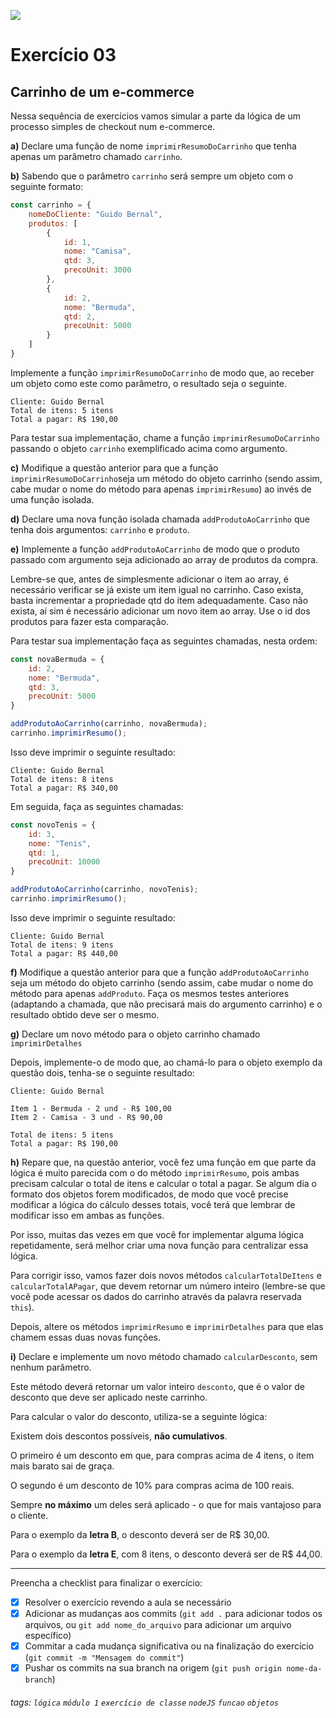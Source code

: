 ![](https://i.imgur.com/xG74tOh.png)

# Exercício 03

## Carrinho de um e-commerce

Nessa sequência de exercícios vamos simular a parte da lógica de um processo simples de checkout num e-commerce.

**a)** Declare uma função de nome `imprimirResumoDoCarrinho` que tenha apenas um parâmetro chamado `carrinho`.

**b)** Sabendo que o parâmetro `carrinho` será sempre um objeto com o seguinte formato:

```javascript
const carrinho = {
    nomeDoCliente: "Guido Bernal",
    produtos: [
        {
            id: 1,
            nome: "Camisa",
            qtd: 3,
            precoUnit: 3000
        },
        {
            id: 2,
            nome: "Bermuda",
            qtd: 2,
            precoUnit: 5000
        }
    ]
}
```

Implemente a função `imprimirResumoDoCarrinho` de modo que, ao receber um objeto como este como parâmetro, o resultado seja o seguinte.

```
Cliente: Guido Bernal
Total de itens: 5 itens
Total a pagar: R$ 190,00
```

Para testar sua implementação, chame a função `imprimirResumoDoCarrinho` passando o objeto `carrinho` exemplificado acima como argumento.

**c)** Modifique a questão anterior para que a função `imprimirResumoDoCarrinho`seja um método do objeto carrinho (sendo assim, cabe mudar o nome do método para apenas `imprimirResumo`) ao invés de uma função isolada.

**d)** Declare uma nova função isolada chamada `addProdutoAoCarrinho` que tenha dois argumentos: `carrinho` e `produto`.

**e)** Implemente a função `addProdutoAoCarrinho` de modo que o produto passado com argumento seja adicionado ao array de produtos da compra.

Lembre-se que, antes de simplesmente adicionar o item ao array, é necessário verificar se já existe um item igual no carrinho. Caso exista, basta incrementar a propriedade qtd do item adequadamente. Caso não exista, aí sim é necessário adicionar um novo item ao array. Use o id dos produtos para fazer esta comparação.

Para testar sua implementação faça as seguintes chamadas, nesta ordem:

```javascript
const novaBermuda = {
    id: 2,
    nome: "Bermuda",
    qtd: 3,
    precoUnit: 5000
}

addProdutoAoCarrinho(carrinho, novaBermuda);
carrinho.imprimirResumo();
```

Isso deve imprimir o seguinte resultado:

```
Cliente: Guido Bernal
Total de itens: 8 itens
Total a pagar: R$ 340,00
```

Em seguida, faça as seguintes chamadas:

```javascript
const novoTenis = {
    id: 3,
    nome: "Tenis",
    qtd: 1,
    precoUnit: 10000
}

addProdutoAoCarrinho(carrinho, novoTenis);
carrinho.imprimirResumo();
```

Isso deve imprimir o seguinte resultado:

```
Cliente: Guido Bernal
Total de itens: 9 itens
Total a pagar: R$ 440,00
```

**f)** Modifique a questão anterior para que a função `addProdutoAoCarrinho` seja um método do objeto carrinho (sendo assim, cabe mudar o nome do método para apenas `addProduto`. Faça os mesmos testes anteriores (adaptando a chamada, que não precisará mais do argumento carrinho) e o resultado obtido deve ser o mesmo.

**g)** Declare um novo método para o objeto carrinho chamado `imprimirDetalhes`

Depois, implemente-o de modo que, ao chamá-lo para o objeto exemplo da questão dois, tenha-se o seguinte resultado:

```
Cliente: Guido Bernal

Item 1 - Bermuda - 2 und - R$ 100,00
Item 2 - Camisa - 3 und - R$ 90,00

Total de itens: 5 itens
Total a pagar: R$ 190,00
```

**h)** Repare que, na questão anterior, você fez uma função em que parte da lógica é muito parecida com o do método `imprimirResumo`, pois ambas precisam calcular o total de itens e calcular o total a pagar. Se algum dia o formato dos objetos forem modificados, de modo que você precise modificar a lógica do cálculo desses totais, você terá que lembrar de modificar isso em ambas as funções.

Por isso, muitas das vezes em que você for implementar alguma lógica repetidamente, será melhor criar uma nova função para centralizar essa lógica.

Para corrigir isso, vamos fazer dois novos métodos `calcularTotalDeItens` e `calcularTotalAPagar`, que devem retornar um número inteiro (lembre-se que você pode acessar os dados do carrinho através da palavra reservada `this`).

Depois, altere os métodos `imprimirResumo` e `imprimirDetalhes` para que elas chamem essas duas novas funções.

**i)** Declare e implemente um novo método chamado `calcularDesconto`, sem nenhum parâmetro.

Este método deverá retornar um valor inteiro `desconto`, que é o valor de desconto que deve ser aplicado neste carrinho.

Para calcular o valor do desconto, utiliza-se a seguinte lógica:

Existem dois descontos possíveis, **não cumulativos**.

O primeiro é um desconto em que, para compras acima de 4 itens, o item mais barato sai de graça.

O segundo é um desconto de 10% para compras acima de 100 reais.

Sempre **no máximo** um deles será aplicado - o que for mais vantajoso para o cliente.

Para o exemplo da **letra B**, o desconto deverá ser de R$ 30,00.

Para o exemplo da **letra E**, com 8 itens, o desconto deverá ser de R$ 44,00.

---

Preencha a checklist para finalizar o exercício:

-   [x] Resolver o exercício revendo a aula se necessário
-   [x] Adicionar as mudanças aos commits (`git add .` para adicionar todos os arquivos, ou `git add nome_do_arquivo` para adicionar um arquivo específico)
-   [x] Commitar a cada mudança significativa ou na finalização do exercício (`git commit -m "Mensagem do commit"`)
-   [x] Pushar os commits na sua branch na origem (`git push origin nome-da-branch`)

###### tags: `lógica` `módulo 1` `exercício de classe` `nodeJS` `funcao` `objetos`
